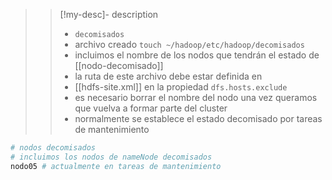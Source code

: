 >
>>[!my-desc]-  description
>>
>> - `decomisados`
>> - archivo creado `touch ~/hadoop/etc/hadoop/decomisados`
>> - incluimos el nombre de los nodos que tendrán el estado de [[nodo-decomisado]] 
>> - la ruta de este archivo debe estar definida en 
>> 	- [[hdfs-site.xml]] en la propiedad `dfs.hosts.exclude`
>> - es necesario borrar el nombre del nodo una vez queramos que vuelva a formar parte del cluster
>> - normalmente se establece el estado decomisado por tareas de mantenimiento 
>
```bash
# nodos decomisados
# incluimos los nodos de nameNode decomisados
nodo05 # actualmente en tareas de mantenimiento
```